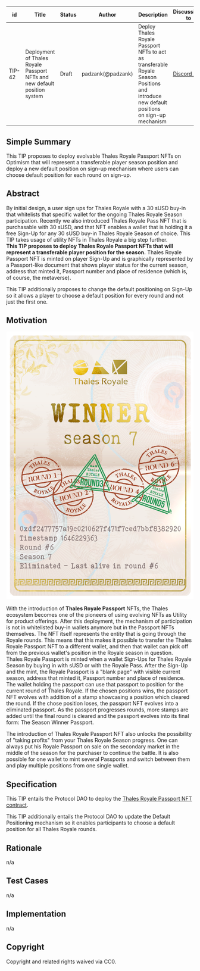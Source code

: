 | id | Title | Status | Author | Description | Discussions to | Created |
| ----------- | ----------- | ----------- | ----------- | ----------- | ----------- | ----------- |
| TIP-42 |  Deployment of Thales Royale Passport NFTs and new default position system | Draft | padzank(@padzank) | Deploy Thales Royale Passport NFTs to act as transferable Royale Season Positions and introduce new default positions on sign-up mechanism | [Discord URL](https://discord.gg/hHH7EJf8M5) | 2022-04-09

## Simple Summary
 
This TIP proposes to deploy evolvable Thales Royale Passport NFTs on Optimism that will represent a transferable player season position and deploy a new default position on sign-up mechanism where users can choose default position for each round on sign-up.
 
## Abstract
 
By initial design, a user sign ups for Thales Royale with a 30 sUSD buy-in that whitelists that specific wallet for the ongoing Thales Royale Season participation. Recently we also introduced Thales Royale Pass NFT that is purchasable with 30 sUSD, and that NFT enables a wallet that is holding it a free Sign-Up for any 30 sUSD buy-in Thales Royale Season of choice. This TIP takes usage of utility NFTs in Thales Royale a big step further.  
**This TIP proposes to deploy Thales Royale Passport NFTs that will represent a transferable player position for the season.** Thales Royale Passport NFT is minted on player Sign-Up and is graphically represented by a Passport-like document that shows player status for the current season, address that minted it, Passport number and place of residence (which is, of course, the metaverse).

This TIP additionally proposes to change the default positioning on Sign-Up so it allows a player to choose a default position for every round and not just the first one.  

## Motivation

![Winner Passport](./images/3.png)
  
 With the introduction of **Thales Royale Passport** NFTs, the Thales ecosystem becomes one of the pioneers of using evolving NFTs as Utility for product offerings. After this deployment, the mechanism of participation is not in whitelisted buy-in wallets anymore but in the Passport NFTs themselves. The NFT itself represents the entity that is going through the Royale rounds. This means that this makes it  possible to transfer the Thales Royale Passport NFT to a different wallet, and then that wallet can pick off from  the previous wallet's position in the Royale season in question.  
 Thales Royale Passport is minted when a wallet Sign-Ups for Thales Royale Season by buying in with sUSD or with the Royale Pass. After the Sign-Up and the mint, the Royale Passport is a "blank page" with visible current season, address that minted it, Passport number and place of residence. The wallet holding the passport can use that passport to position for the current round of Thales Royale.  If the chosen positions wins, the passport NFT evolves with addition of a stamp showcasing a position which cleared the round. If the chose position loses, the passport NFT evolves into a eliminated passport. As the passport progresses rounds, more stamps are added until the final round is cleared and the passport evolves into its final form: The Season Winner Passport.  

The introduction of Thales Royale Passport NFT also unlocks the possibility of "taking profits" from your Thales Royale Season progress.  One can always put his Royale Passport on sale on the secondary market in the middle of the season for the purchaser to continue the battle.  It is also possible for one wallet to mint several Passports and switch between them and play multiple positions from one single wallet.  
 
## Specification

This TIP entails the Protocol DAO to deploy the [Thales Royale Passport NFT contract](https://github.com/thales-markets/contracts/blob/main/contracts/ThalesRoyale/ThalesRoyalePassport.sol).

This TIP additionally entails the Protocol DAO to update the Default Positioning mechanism so it enables participants to choose a default position for all Thales Royale rounds.

## Rationale
 
n/a
 
## Test Cases
 
n/a
 
## Implementation
 
n/a
 
## Copyright
 
Copyright and related rights waived via CC0.